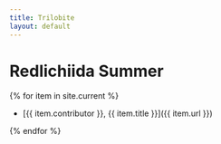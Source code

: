 ```yaml
---
title: Trilobite
layout: default
---
```


# Redlichiida Summer

{% for item in site.current %}
-   [{{ item.contributor }}, {{ item.title }}]({{ item.url }})

{% endfor %}
